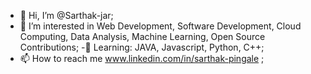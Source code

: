 - 👋 Hi, I’m @Sarthak-jar;
- 👀 I’m interested in Web Development, Software Development, Cloud Computing, Data Analysis, Machine Learning, Open Source Contributions;
-🔭 Learning: JAVA, Javascript, Python, C++;
- 📫 How to reach me www.linkedin.com/in/sarthak-pingale ;


<!---
Sarthak-jar/Sarthak-jar is a ✨ special ✨ repository because its `README.md` (this file) appears on your GitHub profile.
You can click the Preview link to take a look at your changes.
--->
